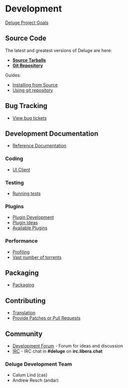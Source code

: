 # Development

[Deluge Project Goals](/projectgoals)

## Source Code

The latest and greatest versions of Deluge are here:

- **[Source Tarballs](https://ftp.osuosl.org/pub/deluge/source/?C=M;O=D)**
- **[Git Repository](https://git.deluge-torrent.org/deluge)**

Guides:

- [Installing from Source](/installing/source)
- [Using git repository](/development/git/gitrepo)

## Bug Tracking

- [View bug tickets](https://dev.deluge-torrent.org)

## Development Documentation

- [Reference Documentation](https://deluge.readthedocs.io/en/latest/reference/index.html)

### Coding

- [UI Client](/development/1.3/uiclient)

### Testing

- [Running tests](https://deluge.readthedocs.io/en/latest/contributing/testing.html)

### Plugins

- [Plugin Development](/development/plugins)
- [Plugin Ideas](/development/pluginideas)
- [Available Plugins](/plugins)

### Performance

- [Profiling](/development/profiling)
- [Vast number of torrents](/development/vast_amount_of_torrents)

## Packaging

- [Packaging](/development/packaging)

## Contributing

- [Translation](https://deluge.readthedocs.io/en/latest/contributing/translations.html)
- [Provide Patches or Pull Requests](https://deluge.readthedocs.io/en/latest/contributing/code.html)

## Community

- [Development Forum](https://forum.deluge-torrent.org/viewforum.php?f=8) - Forum for ideas and discussion
- [IRC](irc://irc.libera.chat/deluge) - IRC chat in **#deluge** on **irc.libera.chat**

### Deluge Development Team

- Calum Lind (cas)
- Andrew Resch (andar)
